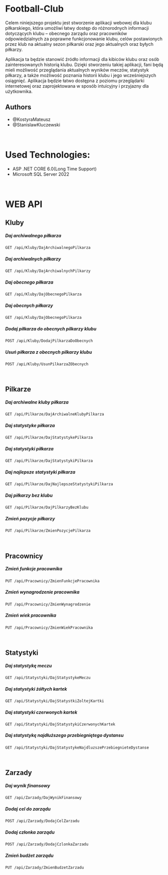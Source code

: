 # Football-Club
Celem niniejszego projektu jest stworzenie aplikacji webowej dla klubu piłkarskiego, która umożliwi łatwy dostęp do różnorodnych informacji dotyczących klubu – obecnego zarządu oraz pracowników odpowiedzialnych za poprawne funkcjonowanie klubu, celów postawionych przez klub na aktualny sezon piłkarski oraz jego aktualnych oraz byłych piłkarzy.

Aplikacja ta będzie stanowić źródło informacji dla kibiców klubu oraz osób zainteresowanych historią klubu. Dzięki stworzeniu takiej aplikacji, fani będą mieli możliwość przeglądania aktualnych wyników meczów, statystyk piłkarzy, a także możliwość poznania historii klubu i jego wcześniejszych osiągnięć. Aplikacja będzie łatwo dostępna z poziomu przeglądarki internetowej oraz zaprojektowana w sposób intuicyjny i przyjazny dla użytkownika.

## Authors
* @KostyraMateusz
* @StanislawKluczewski

<br>

# Used Technologies:
- ASP .NET CORE 6.0(Long Time Support)
- Microsoft SQL Server 2022

<br>

# WEB API
## Kluby 
##### Daj archiwalnego piłkarza
```http
GET /api/Kluby/DajArchiwalnegoPilkarza
```
##### Daj archiwalnych piłkarzy
```http
GET /api/Kluby/DajArchiwalnychPilkarzy
```
##### Daj obecnego piłkarza
```http
GET /api/Kluby/DajObecnegoPilkarza
```
##### Daj obecnych piłkarzy
```http
GET /api/Kluby/DajObecnegoPilkarza
```
##### Dodaj piłkarza do obecnych pilkarzy klubu
```http
POST /api/Kluby/DodajPilkarzaDoObecnych
```
##### Usuń piłkarza z obecnych pilkarzy klubu
```http
POST /api/Kluby/UsunPilkarzaZObecnych
```

<br>

## Pilkarze
##### Daj archiwalne kluby piłkarza
```http
GET /api/Pilkarze/DajArchiwalneKlubyPilkarza
```
##### Daj statystyke piłkarza
```http
GET /api/Pilkarze/DajStatystykePilkarza
```
##### Daj statystyki piłkarza
```http
GET /api/Pilkarze/DajStatystykiPilkarza
```
##### Daj najlepsze statystyki piłkarza
```http
GET /api/Pilkarze/DajNajlepszeStatystykiPilkarza
```
##### Daj piłkarzy bez klubu
```http
GET /api/Pilkarze/DajPilkarzyBezKlubu
```
##### Zmień pozycje piłkarzy
```http
PUT /api/Pilkarze/ZmienPozycjePilkarza
```

<br>

## Pracownicy
##### Zmień funkcje pracownika
```http
PUT /api/Pracownicy/ZmienFunkcjePracownika
```
##### Zmień wynagrodzenie pracownika
```http
PUT /api/Pracownicy/ZmienWynagrodzenie
```
##### Zmień wiek pracownika
```http
PUT /api/Pracownicy/ZmienWiekPracownika
```

<br>

## Statystyki
##### Daj statystykę meczu
```http
GET /api/Statystyki/DajStatystykeMeczu
```
##### Daj statystyki żółtych kartek
```http
GET /api/Statystyki/DajStatystkiZoltejKartki
```
##### Daj statystyki czerwonych kartek
```http
GET /api/Statystyki/DajStatystykiCzerwonychKartek
```
##### Daj statystykę najdłuższego przebiegniętego dystansu
```http
GET /api/Statystyki/DajStatystykeNajdluzszePrzebiegnieteDystanse
```

<br>

## Zarzady
##### Daj wynik finansowy
```http
GET /api/Zarzady/DajWynikFinansowy
```
##### Dodaj cel do zarządu
```http
POST /api/Zarzady/DodajCelZarzadu
```
##### Dodaj członka zarządu
```http
POST /api/Zarzady/DodajCzlonkaZarzadu
```
##### Zmień budżet zarządu
```http
PUT /api/Zarzady/ZmienBudzetZarzadu
```
